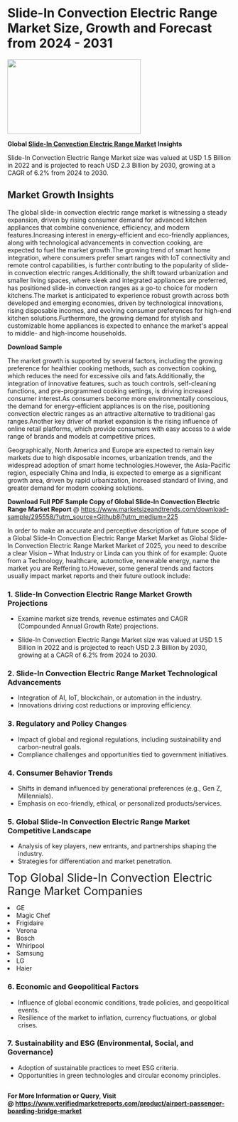 <H1>Slide-In Convection Electric Range Market Size, Growth and Forecast from 2024 - 2031</H1><img class="aligncenter size-medium wp-image-584254" src="https://thirdeyenews.in/wp-content/uploads/2024/09/Global-Market-Research-300x168.jpeg" alt="" width="300" height="168" /><p><strong>Global&nbsp;<a href="https://www.marketsizeandtrends.com/download-sample/295558/?utm_source=Github8j?utm_medium=225">Slide-In Convection Electric Range Market</a> Insights</strong></p><p>Slide-In Convection Electric Range Market size was valued at USD 1.5 Billion in 2022 and is projected to reach USD 2.3 Billion by 2030, growing at a CAGR of 6.2% from 2024 to 2030.</p><p><h2>Market Growth Insights</h2> <p>The global slide-in convection electric range market is witnessing a steady expansion, driven by rising consumer demand for advanced kitchen appliances that combine convenience, efficiency, and modern features.Increasing interest in energy-efficient and eco-friendly appliances, along with technological advancements in convection cooking, are expected to fuel the market growth.The growing trend of smart home integration, where consumers prefer smart ranges with IoT connectivity and remote control capabilities, is further contributing to the popularity of slide-in convection electric ranges.Additionally, the shift toward urbanization and smaller living spaces, where sleek and integrated appliances are preferred, has positioned slide-in convection ranges as a go-to choice for modern kitchens.The market is anticipated to experience robust growth across both developed and emerging economies, driven by technological innovations, rising disposable incomes, and evolving consumer preferences for high-end kitchen solutions.Furthermore, the growing demand for stylish and customizable home appliances is expected to enhance the market's appeal to middle- and high-income households.</p> <p><strong>Download Sample</strong></p> <p>The market growth is supported by several factors, including the growing preference for healthier cooking methods, such as convection cooking, which reduces the need for excessive oils and fats.Additionally, the integration of innovative features, such as touch controls, self-cleaning functions, and pre-programmed cooking settings, is driving increased consumer interest.As consumers become more environmentally conscious, the demand for energy-efficient appliances is on the rise, positioning convection electric ranges as an attractive alternative to traditional gas ranges.Another key driver of market expansion is the rising influence of online retail platforms, which provide consumers with easy access to a wide range of brands and models at competitive prices.</p> <p>Geographically, North America and Europe are expected to remain key markets due to high disposable incomes, urbanization trends, and the widespread adoption of smart home technologies.However, the Asia-Pacific region, especially China and India, is expected to emerge as a significant growth area, driven by rapid urbanization, increased standard of living, and greater demand for modern cooking solutions.</p> <p><span class=""><strong>Download Full PDF Sample Copy of Global Slide-In Convection Electric Range Market Report</strong> @ <a href="https://www.marketsizeandtrends.com/download-sample/295558/?utm_source=Github8j?utm_medium=225" target="_blank">https://www.marketsizeandtrends.com/download-sample/295558/?utm_source=Github8j?utm_medium=225</a></span></p><p>In order to make an accurate and perceptive description of future scope of a Global&nbsp;Slide-In Convection Electric Range Market Market as Global&nbsp;Slide-In Convection Electric Range Market Market of 2025, you need to describe a clear Vision &ndash; What Industry or Linda can you think of for example: Quote from a Technology, healthcare, automotive, renewable energy, name the market you are Reffering to.However, some general trends and factors usually impact market reports and their future outlook include:</p><h3>1.&nbsp;<strong>Slide-In Convection Electric Range Market Growth Projections</strong></h3><ul><li>Examine market size trends, revenue estimates and CAGR (Compounded Annual Growth Rate) projections.</li><li><p>Slide-In Convection Electric Range Market size was valued at USD 1.5 Billion in 2022 and is projected to reach USD 2.3 Billion by 2030, growing at a CAGR of 6.2% from 2024 to 2030.</p></li></ul><h3>2.&nbsp;<strong>Slide-In Convection Electric Range Market Technological Advancements</strong></h3><ul><li>Integration of AI, IoT, blockchain, or automation in the industry.</li><li>Innovations driving cost reductions or improving efficiency.</li></ul><h3>3.&nbsp;<strong>Regulatory and Policy Changes</strong></h3><ul><li>Impact of global and regional regulations, including sustainability and carbon-neutral goals.</li><li>Compliance challenges and opportunities tied to government initiatives.</li></ul><h3>4.&nbsp;<strong>Consumer Behavior Trends</strong></h3><ul><li>Shifts in demand influenced by generational preferences (e.g., Gen Z, Millennials).</li><li>Emphasis on eco-friendly, ethical, or personalized products/services.</li></ul><h3>5.&nbsp;<strong>Global Slide-In Convection Electric Range Market Competitive Landscape</strong></h3><ul><li>Analysis of key players, new entrants, and partnerships shaping the industry.</li><li>Strategies for differentiation and market penetration.</li></ul><p data-pm-slice="1 1 []"><span style="color: inherit; font-family: inherit; font-size: 25px;">Top Global Slide-In Convection Electric Range Market Companies</span></p><div class="" data-test-id=""><p><li>GE</li><li> Magic Chef</li><li> Frigidaire</li><li> Verona</li><li> Bosch</li><li> Whirlpool</li><li> Samsung</li><li> LG</li><li> Haier</li></p></div><h3>6.&nbsp;<strong>Economic and Geopolitical Factors</strong></h3><ul><li>Influence of global economic conditions, trade policies, and geopolitical events.</li><li>Resilience of the market to inflation, currency fluctuations, or global crises.</li></ul><h3>7.&nbsp;<strong>Sustainability and ESG (Environmental, Social, and Governance)</strong></h3><ul><li>Adoption of sustainable practices to meet ESG criteria.</li><li>Opportunities in green technologies and circular economy principles.</li></ul><h2><strong style="font-size: 14px;">For More Information or Query, Visit @&nbsp;</strong><a style="background-color: #ffffff; font-size: 14px;" href="https://www.marketsizeandtrends.com/report/slide-in-convection-electric-range-market/" target="_blank">https://www.verifiedmarketreports.com/product/airport-passenger-boarding-bridge-market</a></h2>